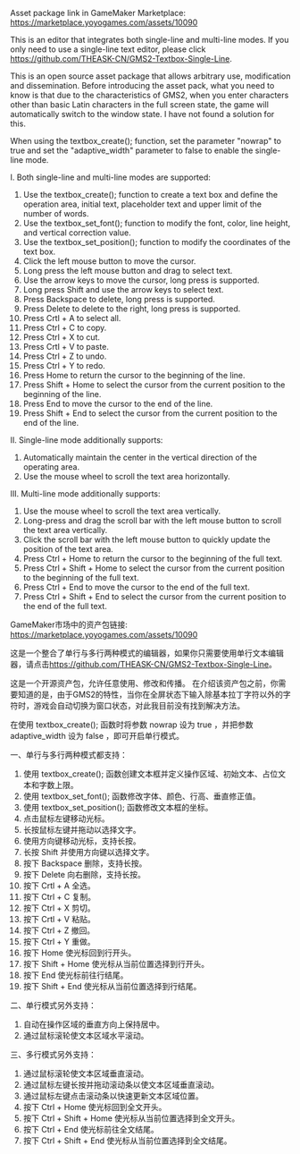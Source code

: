 Asset package link in GameMaker Marketplace: <https://marketplace.yoyogames.com/assets/10090>

This is an editor that integrates both single-line and multi-line modes. If you only need to use a single-line text editor, please click <https://github.com/THEASK-CN/GMS2-Textbox-Single-Line>.

This is an open source asset package that allows arbitrary use, modification and dissemination.
Before introducing the asset pack, what you need to know is that due to the characteristics of GMS2, when you enter characters other than basic Latin characters in the full screen state, the game will automatically switch to the window state. I have not found a solution for this.

When using the textbox_create(); function, set the parameter "nowrap" to true and set the "adaptive_width" parameter to false to enable the single-line mode.

Ⅰ. Both single-line and multi-line modes are supported:

1. Use the textbox_create(); function to create a text box and define the operation area, initial text, placeholder text and upper limit of the number of words.
2. Use the textbox_set_font(); function to modify the font, color, line height, and vertical correction value.
3. Use the textbox_set_position(); function to modify the coordinates of the text box.
4. Click the left mouse button to move the cursor.
5. Long press the left mouse button and drag to select text.
6. Use the arrow keys to move the cursor, long press is supported.
7. Long press Shift and use the arrow keys to select text.
8. Press Backspace to delete, long press is supported.
9. Press Delete to delete to the right, long press is supported.
10. Press Crtl + A to select all.
11. Press Ctrl + C to copy.
12. Press Ctrl + X to cut.
13. Press Crtl + V to paste.
14. Press Ctrl + Z to undo.
15. Press Ctrl + Y to redo.
16. Press Home to return the cursor to the beginning of the line.
17. Press Shift + Home to select the cursor from the current position to the beginning of the line.
18. Press End to move the cursor to the end of the line.
19. Press Shift + End to select the cursor from the current position to the end of the line.

Ⅱ. Single-line mode additionally supports:

1. Automatically maintain the center in the vertical direction of the operating area.
2. Use the mouse wheel to scroll the text area horizontally.

Ⅲ. Multi-line mode additionally supports:

1. Use the mouse wheel to scroll the text area vertically.
2. Long-press and drag the scroll bar with the left mouse button to scroll the text area vertically.
3. Click the scroll bar with the left mouse button to quickly update the position of the text area.
4. Press Ctrl + Home to return the cursor to the beginning of the full text.
5. Press Ctrl + Shift + Home to select the cursor from the current position to the beginning of the full text.
6. Press Ctrl + End to move the cursor to the end of the full text.
7. Press Ctrl + Shift + End to select the cursor from the current position to the end of the full text.

GameMaker市场中的资产包链接: <https://marketplace.yoyogames.com/assets/10090>

这是一个整合了单行与多行两种模式的编辑器，如果你只需要使用单行文本编辑器，请点击<https://github.com/THEASK-CN/GMS2-Textbox-Single-Line>。

这是一个开源资产包，允许任意使用、修改和传播。
在介绍该资产包之前，你需要知道的是，由于GMS2的特性，当你在全屏状态下输入除基本拉丁字符以外的字符时，游戏会自动切换为窗口状态，对此我目前没有找到解决方法。

在使用 textbox_create(); 函数时将参数 nowrap 设为 true ，并把参数 adaptive_width 设为 false ，即可开启单行模式。

一、单行与多行两种模式都支持：

1. 使用 textbox_create(); 函数创建文本框并定义操作区域、初始文本、占位文本和字数上限。
2. 使用 textbox_set_font(); 函数修改字体、颜色、行高、垂直修正值。
3. 使用 textbox_set_position(); 函数修改文本框的坐标。
4. 点击鼠标左键移动光标。
5. 长按鼠标左键并拖动以选择文字。
6. 使用方向键移动光标，支持长按。
7. 长按 Shift 并使用方向键以选择文字。
8. 按下 Backspace 删除，支持长按。
9. 按下 Delete 向右删除，支持长按。
10. 按下 Crtl + A 全选。
11. 按下 Ctrl + C 复制。
12. 按下 Ctrl + X 剪切。
13. 按下 Crtl + V 粘贴。
14. 按下 Ctrl + Z 撤回。
15. 按下 Ctrl + Y 重做。
16. 按下 Home 使光标回到行开头。
17. 按下 Shift + Home 使光标从当前位置选择到行开头。
18. 按下 End 使光标前往行结尾。
19. 按下 Shift + End 使光标从当前位置选择到行结尾。

二、单行模式另外支持：

1. 自动在操作区域的垂直方向上保持居中。
2. 通过鼠标滚轮使文本区域水平滚动。

三、多行模式另外支持：

1. 通过鼠标滚轮使文本区域垂直滚动。
2. 通过鼠标左键长按并拖动滚动条以使文本区域垂直滚动。
3. 通过鼠标左键点击滚动条以快速更新文本区域位置。
4. 按下 Ctrl + Home 使光标回到全文开头。
5. 按下 Ctrl + Shift + Home 使光标从当前位置选择到全文开头。
6. 按下 Ctrl + End 使光标前往全文结尾。
7. 按下 Ctrl + Shift + End 使光标从当前位置选择到全文结尾。
